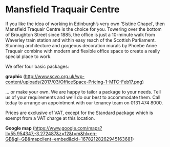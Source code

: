# Mansfield Traquair Centre

If you like the idea of working in Edinburgh’s very own ‘Sistine Chapel’, then Mansfield Traquair Centre is the choice for you. Towering over the bottom of Broughton Street since 1885, the office is just a 10-minute walk from Waverley train station and within easy reach of the Scottish Parliament. Stunning architecture and gorgeous decoration murals by Phoebe Anne Traquair combine with modern and flexible office space to create a really special place to work.

We offer four basic packages:

**graphic** (http://www.scvo.org.uk/wp-content/uploads/2017/03/OfficeSpace-Pricing-1-MTC-Feb17.png) 

… or make your own. We are happy to tailor a package to your needs. Tell us of your requirements and we’ll do our best to accommodate them. Call today to arrange an appointment with our tenancy team on 0131 474 8000.

Prices are exclusive of VAT, except for the Standard package which is exempt from a VAT charge at this location.

**Google map** (https://www.google.com/maps?ll=55.954347,-3.272487&z=12&t=m&hl=en-GB&gl=GB&mapclient=embed&cid=16782128262945163681)
